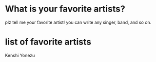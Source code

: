 # What is your favorite artists?
plz tell me your favorite artist!
you can write any singer, band, and so on.

# list of favorite artists
Kenshi Yonezu
